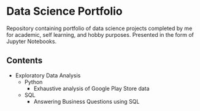 # Data Science Portfolio

Repository containing portfolio of data science projects completed by me for academic, self learning, and hobby purposes. Presented in the form of Jupyter Notebooks.

## Contents

- Exploratory Data Analysis
  - Python
    - Exhaustive analysis of Google Play Store data
  - SQL
    - Answering Business Questions using SQL
